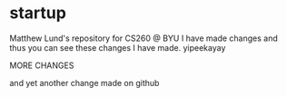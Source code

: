 # startup
Matthew Lund's repository for CS260 @ BYU
I have made changes and thus you can see these changes I have made.
yipeekayay

MORE CHANGES

and yet another change made on github
